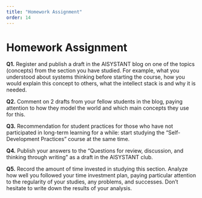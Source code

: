 ```yaml
---
title: "Homework Assignment"
order: 14
---
```


# Homework Assignment

**Q1.** Register and publish a draft in the AISYSTANT blog on one of the topics (concepts) from the section you have studied. For example, what you understood about systems thinking before starting the course, how you would explain this concept to others, what the intellect stack is and why it is needed.

**Q2.** Comment on 2 drafts from your fellow students in the blog, paying attention to how they model the world and which main concepts they use for this.

**Q3.** Recommendation for student practices for those who have not participated in long-term learning for a while: start studying the “Self-Development Practices” course at the same time.

**Q4.** Publish your answers to the “Questions for review, discussion, and thinking through writing” as a draft in the AISYSTANT club.

**Q5.** Record the amount of time invested in studying this section. Analyze how well you followed your time investment plan, paying particular attention to the regularity of your studies, any problems, and successes. Don’t hesitate to write down the results of your analysis.